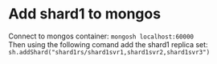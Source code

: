 # Add shard1 to mongos
Connect to mongos container: `mongosh localhost:60000` <br>
Then using the following comand add the shard1 replica set: `sh.addShard("shard1rs/shard1svr1,shard1svr2,shard1svr3")`
